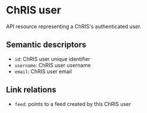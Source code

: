 # ChRIS user

API resource representing a ChRIS's authenticated user. 


## Semantic descriptors

* `id`: ChRIS user unique identifier
* `username`: ChRIS user username
* `email`: ChRIS user email


## Link relations

* `feed`: points to a feed created by this ChRIS user

